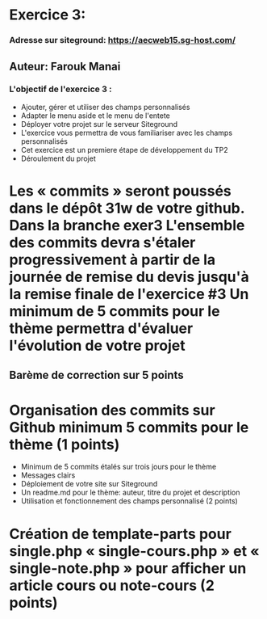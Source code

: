 # Exercice 3:

### Adresse sur siteground: https://aecweb15.sg-host.com/
## Auteur: Farouk Manai
### L'objectif de l'exercice 3 :

- Ajouter, gérer et utiliser des champs personnalisés
- Adapter le menu aside et le menu de l'entete
- Déployer votre projet sur le serveur Siteground
- L'exercice vous permettra de vous familiariser avec les champs personnalisés
- Cet exercice est un premiere étape de développement du TP2
- Déroulement du projet

# Les « commits » seront poussés dans le dépôt 31w de votre github. Dans la branche exer3 L'ensemble des commits devra s'étaler progressivement à partir de la journée de remise du devis jusqu'à la remise finale de l'exercice #3 Un minimum de 5 commits pour le thème permettra d'évaluer l'évolution de votre projet

## Barème de correction sur 5 points
# Organisation des commits sur Github minimum 5 commits pour le thème (1 points)

- Minimum de 5 commits étalés sur trois jours pour le thème
- Messages clairs
- Déploiement de votre site sur Siteground
- Un readme.md pour le thème: auteur, titre du projet et description
- Utilisation et fonctionnement des champs personnalisé (2 points)

# Création de template-parts pour single.php « single-cours.php » et « single-note.php » pour afficher un article cours ou note-cours (2 points)









